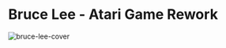 # Bruce Lee - Atari Game Rework

![bruce-lee-cover](http://www.atarimania.com/8bit/screens/bruce_lee.gif)


